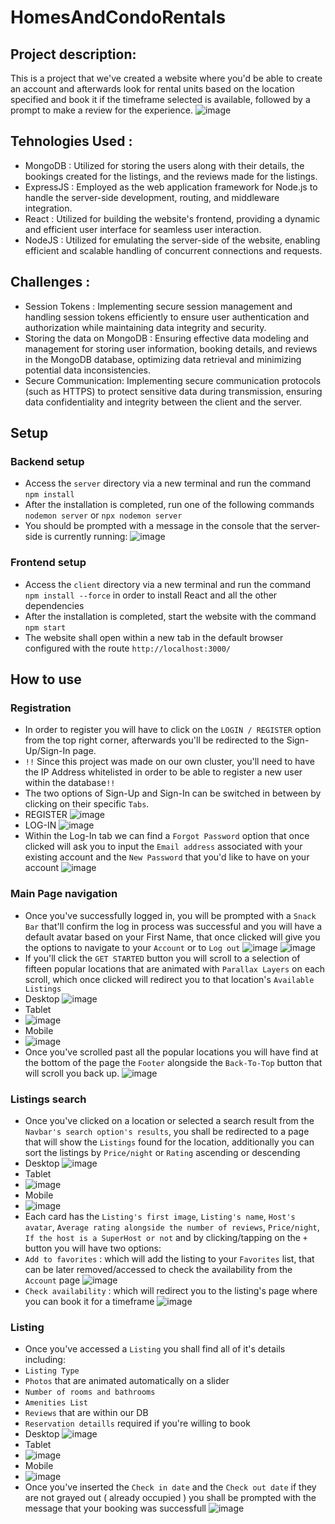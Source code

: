 # HomesAndCondoRentals


## Project description:
This is a project that we've created a website where you'd be able to create an account and afterwards look for rental units based on the location specified and book it if the timeframe selected is available, followed by a prompt to make a review for the experience.
![image](https://github.com/alexvieru1/HomesAndCondoRentals/assets/120309136/93460361-03a2-4ef1-83dc-2b8239955d38)


 ## Tehnologies Used : 
- MongoDB : Utilized for storing the users along with their details, the bookings created for the listings, and the reviews made for the listings.
- ExpressJS : Employed as the web application framework for Node.js to handle the server-side development, routing, and middleware integration.
- React : Utilized for building the website's frontend, providing a dynamic and efficient user interface for seamless user interaction.
- NodeJS : Utilized for emulating the server-side of the website, enabling efficient and scalable handling of concurrent connections and requests.


## Challenges :
- Session Tokens : Implementing secure session management and handling session tokens efficiently to ensure user authentication and authorization while maintaining data integrity and security.
- Storing the data on MongoDB : Ensuring effective data modeling and management for storing user information, booking details, and reviews in the MongoDB database, optimizing data retrieval and minimizing potential data inconsistencies.
- Secure Communication: Implementing secure communication protocols (such as HTTPS) to protect sensitive data during transmission, ensuring data confidentiality and integrity between the client and the server.


## Setup
### Backend setup
- Access the `server` directory via a new terminal and run the command `npm install`
- After the installation is completed, run one of the following commands `nodemon server` or `npx nodemon server`
- You should be prompted with a message in the console that the server-side is currently running:
![image](https://github.com/alexvieru1/HomesAndCondoRentals/assets/120309136/8e826be6-079e-46b6-bb9f-aadb887a7ed8)


### Frontend setup
- Access the `client` directory via a new terminal and run the command `npm install --force` in order to install React and all the other dependencies
- After the installation is completed, start the website with the command `npm start`
- The website shall open within a new tab in the default browser configured with the route `http://localhost:3000/`


## How to use 
### Registration
- In order to register you will have to click on the `LOGIN / REGISTER` option from the top right corner, afterwards you'll be redirected to the Sign-Up/Sign-In page. 
- `!!` Since this project was made on our own cluster, you'll need to have the IP Address whitelisted in order to be able to register a new user within the database`!!`
- The two options of Sign-Up and Sign-In can be switched in between by clicking on their specific `Tabs`.
- REGISTER
  ![image](https://github.com/alexvieru1/HomesAndCondoRentals/assets/120309136/c1d37bf6-5bfb-4e66-94a3-62cc61709618)
- LOG-IN
  ![image](https://github.com/alexvieru1/HomesAndCondoRentals/assets/120309136/80c22780-ee90-4c99-a745-ceb50e4d1e19)
- Within the Log-In tab we can find a `Forgot Password` option that once clicked will ask you to input the `Email address` associated with your existing account and the `New Password` that you'd like to have on your account
![image](https://github.com/alexvieru1/HomesAndCondoRentals/assets/120309136/e417384f-4dcd-4794-97cb-1a99a3da391b)

### Main Page navigation
- Once you've successfully logged in, you will be prompted with a `Snack Bar` that'll confirm the log in process was successful and you will have a default avatar based on your First Name, that once clicked will give you the options to navigate to your `Account` or to `Log out`
 ![image](https://github.com/alexvieru1/HomesAndCondoRentals/assets/120309136/a664f9ec-2984-4a53-a461-96bdddb4b081)
 ![image](https://github.com/alexvieru1/HomesAndCondoRentals/assets/120309136/472e9ae2-243c-4ca8-98e3-03968d3ae462)
- If you'll click the `GET STARTED` button you will scroll to a selection of fifteen popular locations that are animated with `Parallax Layers` on each scroll, which once clicked will redirect you to that location's `Available Listings`
- Desktop
  ![image](https://github.com/alexvieru1/HomesAndCondoRentals/assets/120309136/9268ba12-ba17-486f-b12f-1498cbddc93a)
- Tablet
- ![image](https://github.com/alexvieru1/HomesAndCondoRentals/assets/120309136/10b75289-f309-48a4-bace-98de23495f10)
- Mobile
- ![image](https://github.com/alexvieru1/HomesAndCondoRentals/assets/120309136/5be2d9df-6b3a-46e0-bca5-fbaa4b8caf24)
- Once you've scrolled past all the popular locations you will have find at the bottom of the page the `Footer` alongside the `Back-To-Top` button that will scroll you back up.
  ![image](https://github.com/alexvieru1/HomesAndCondoRentals/assets/120309136/68e29bcf-3866-448c-b55e-988137961300)

### Listings search
- Once you've clicked on a location or selected a search result from the `Navbar's search option's results`, you shall be redirected to a page that will show the `Listings` found for the location, additionally you can sort the listings by `Price/night` or `Rating` ascending or descending
- Desktop
  ![image](https://github.com/alexvieru1/HomesAndCondoRentals/assets/120309136/4cbe054e-a19a-4f0b-b106-df0851143e1c)
- Tablet
- ![image](https://github.com/alexvieru1/HomesAndCondoRentals/assets/120309136/88f90cf2-ba82-4085-9b74-627f067824e2)
- Mobile
- ![image](https://github.com/alexvieru1/HomesAndCondoRentals/assets/120309136/208f5c2d-9e55-47f1-8e14-f3a9c1e4dfe3)
- Each card has the `Listing's first image`, `Listing's name`, `Host's avatar`, `Average rating alongside the number of reviews`, `Price/night`, `If the host is a SuperHost or not` and by clicking/tapping on the `+` button you will have two options:
- `Add to favorites` : which will add the listing to your `Favorites` list, that can be later removed/accessed to check the availability from the `Account` page
  ![image](https://github.com/alexvieru1/HomesAndCondoRentals/assets/120309136/5552e14f-bc77-4aa1-9c28-dcf52555e713)
- `Check availability` : which will redirect you to the listing's page where you can book it for a timeframe
  ![image](https://github.com/alexvieru1/HomesAndCondoRentals/assets/120309136/94894e9d-fd51-4536-96a8-137a3f9dd0cd)

### Listing 
- Once you've accessed a `Listing` you shall find all of it's details including:
- `Listing Type`
- `Photos` that are animated automatically on a slider
- `Number of rooms and bathrooms`
- `Amenities List`
- `Reviews` that are within our DB
- `Reservation detaills` required if you're willing to book
- Desktop
  ![image](https://github.com/alexvieru1/HomesAndCondoRentals/assets/120309136/56697ed4-834f-4a3c-9492-992ad0aecff0)
- Tablet
- ![image](https://github.com/alexvieru1/HomesAndCondoRentals/assets/120309136/4f05cd36-3a18-49d3-991f-870e78667f98)
- Mobile
- ![image](https://github.com/alexvieru1/HomesAndCondoRentals/assets/120309136/0fceee75-5593-4cc9-9860-002aef3fa050)
- Once you've inserted the `Check in date` and the `Check out date` if they are not grayed out ( already occupied ) you shall be prompted with the message that your booking was successfull
  ![image](https://github.com/alexvieru1/HomesAndCondoRentals/assets/120309136/07fe560c-7491-427d-a6df-f32c10cdb3eb)

